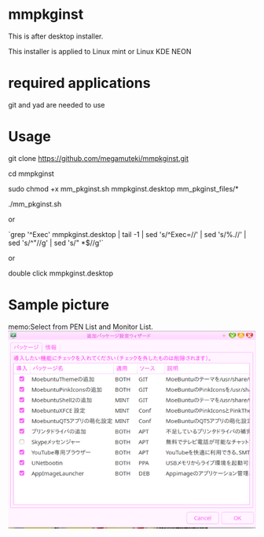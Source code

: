 # mmpkginst
This is after desktop installer.

This installer is applied to Linux mint or Linux KDE NEON

# required applications
git and yad are needed to use

# Usage
git clone https://github.com/megamuteki/mmpkginst.git

cd mmpkginst

sudo chmod +x mm_pkginst.sh mmpkginst.desktop mm_pkginst_files/*

./mm_pkginst.sh

or

\`grep '^Exec' mmpkginst.desktop | tail -1 | sed 's/^Exec=//' | sed 's/%.//' | sed 's/^"//g' | sed 's/" *$//g'`

or

double click mmpkginst.desktop


# Sample picture

memo:Select from PEN List and Monitor List. 
![Penmap](https://github.com/megamuteki/images/blob/master/mmpkginst/mmpkginst01.png)

